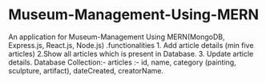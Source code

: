 # Museum-Management-Using-MERN
An application for Museum-Management Using MERN(MongoDB, Express.js, React.js, Node.js)  .functionalities 1. Add article details (min five articles) 2.Show all articles which is present in Database. 3. Update article details.  Database Collection:- articles :- id, name, category (painting, sculpture, artifact), dateCreated, creatorName.
